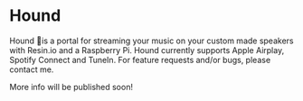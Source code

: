 # Hound
Hound 🐶is a portal for streaming your music on your custom made speakers with Resin.io and a Raspberry Pi. Hound currently supports Apple Airplay, Spotify Connect and TuneIn. For feature requests and/or bugs, please contact me.

More info will be published soon!
